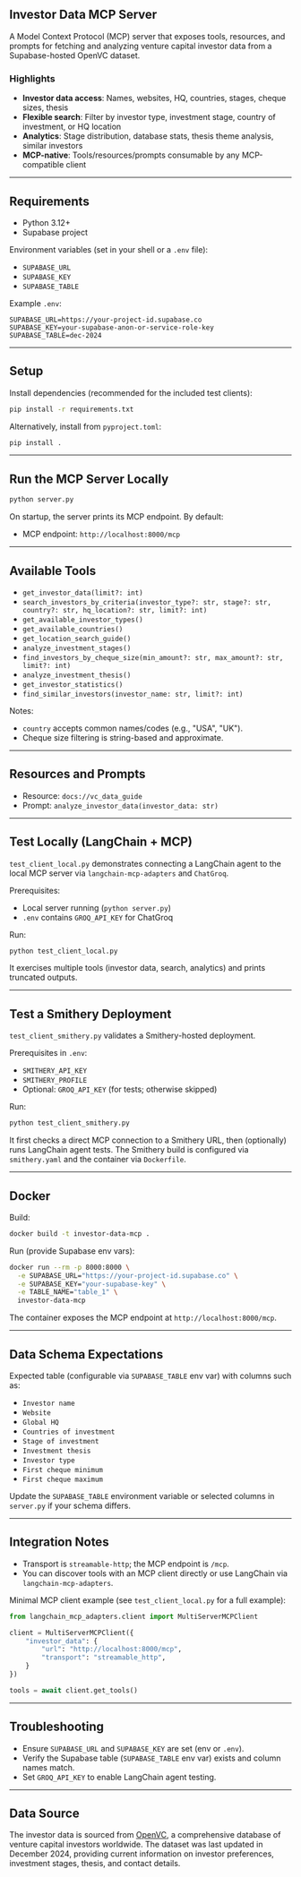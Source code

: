 ## Investor Data MCP Server

A Model Context Protocol (MCP) server that exposes tools, resources, and prompts for fetching and analyzing venture capital investor data from a Supabase-hosted OpenVC dataset.

### Highlights

- **Investor data access**: Names, websites, HQ, countries, stages, cheque sizes, thesis
- **Flexible search**: Filter by investor type, investment stage, country of investment, or HQ location
- **Analytics**: Stage distribution, database stats, thesis theme analysis, similar investors
- **MCP-native**: Tools/resources/prompts consumable by any MCP-compatible client

---

## Requirements

- Python 3.12+
- Supabase project

Environment variables (set in your shell or a `.env` file):

- `SUPABASE_URL`
- `SUPABASE_KEY`
- `SUPABASE_TABLE`

Example `.env`:

```env
SUPABASE_URL=https://your-project-id.supabase.co
SUPABASE_KEY=your-supabase-anon-or-service-role-key
SUPABASE_TABLE=dec-2024
```

---

## Setup

Install dependencies (recommended for the included test clients):

```bash
pip install -r requirements.txt
```

Alternatively, install from `pyproject.toml`:

```bash
pip install .
```

---

## Run the MCP Server Locally

```bash
python server.py
```

On startup, the server prints its MCP endpoint. By default:

- MCP endpoint: `http://localhost:8000/mcp`


---

## Available Tools

- `get_investor_data(limit?: int)`
- `search_investors_by_criteria(investor_type?: str, stage?: str, country?: str, hq_location?: str, limit?: int)`
- `get_available_investor_types()`
- `get_available_countries()`
- `get_location_search_guide()`
- `analyze_investment_stages()`
- `find_investors_by_cheque_size(min_amount?: str, max_amount?: str, limit?: int)`
- `analyze_investment_thesis()`
- `get_investor_statistics()`
- `find_similar_investors(investor_name: str, limit?: int)`

Notes:

- `country` accepts common names/codes (e.g., "USA", "UK").
- Cheque size filtering is string-based and approximate.

---

## Resources and Prompts

- Resource: `docs://vc_data_guide`
- Prompt: `analyze_investor_data(investor_data: str)`

---

## Test Locally (LangChain + MCP)

`test_client_local.py` demonstrates connecting a LangChain agent to the local MCP server via `langchain-mcp-adapters` and `ChatGroq`.

Prerequisites:

- Local server running (`python server.py`)
- `.env` contains `GROQ_API_KEY` for ChatGroq

Run:

```bash
python test_client_local.py
```

It exercises multiple tools (investor data, search, analytics) and prints truncated outputs.

---

## Test a Smithery Deployment

`test_client_smithery.py` validates a Smithery-hosted deployment.

Prerequisites in `.env`:

- `SMITHERY_API_KEY`
- `SMITHERY_PROFILE`
- Optional: `GROQ_API_KEY` (for tests; otherwise skipped)

Run:

```bash
python test_client_smithery.py
```

It first checks a direct MCP connection to a Smithery URL, then (optionally) runs LangChain agent tests. The Smithery build is configured via `smithery.yaml` and the container via `Dockerfile`.

---

## Docker

Build:

```bash
docker build -t investor-data-mcp .
```

Run (provide Supabase env vars):

```bash
docker run --rm -p 8000:8000 \
  -e SUPABASE_URL="https://your-project-id.supabase.co" \
  -e SUPABASE_KEY="your-supabase-key" \
  -e TABLE_NAME="table_1" \
  investor-data-mcp
```

The container exposes the MCP endpoint at `http://localhost:8000/mcp`.

---

## Data Schema Expectations

Expected table (configurable via `SUPABASE_TABLE` env var) with columns such as:

- `Investor name`
- `Website`
- `Global HQ`
- `Countries of investment`
- `Stage of investment`
- `Investment thesis`
- `Investor type`
- `First cheque minimum`
- `First cheque maximum`

Update the `SUPABASE_TABLE` environment variable or selected columns in `server.py` if your schema differs.

---

## Integration Notes

- Transport is `streamable-http`; the MCP endpoint is `/mcp`.
- You can discover tools with an MCP client directly or use LangChain via `langchain-mcp-adapters`.

Minimal MCP client example (see `test_client_local.py` for a full example):

```python
from langchain_mcp_adapters.client import MultiServerMCPClient

client = MultiServerMCPClient({
    "investor_data": {
        "url": "http://localhost:8000/mcp",
        "transport": "streamable_http",
    }
})

tools = await client.get_tools()
```

---

## Troubleshooting

- Ensure `SUPABASE_URL` and `SUPABASE_KEY` are set (env or `.env`).
- Verify the Supabase table (`SUPABASE_TABLE` env var) exists and column names match.
- Set `GROQ_API_KEY` to enable LangChain agent testing.

---

## Data Source

The investor data is sourced from [OpenVC](https://openvc.app/), a comprehensive database of venture capital investors worldwide. The dataset was last updated in December 2024, providing current information on investor preferences, investment stages, thesis, and contact details.


